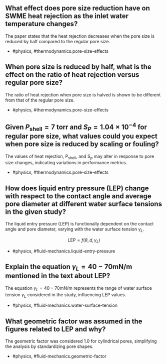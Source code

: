 ## What effect does pore size reduction have on SWME heat rejection as the inlet water temperature changes?

The paper states that the heat rejection decreases when the pore size is reduced by half compared to the regular pore size.

- #physics, #thermodynamics.pore-size-effects

## When pore size is reduced by half, what is the effect on the ratio of heat rejection versus regular pore size?

The ratio of heat rejection when pore size is halved is shown to be different from that of the regular pore size.

- #physics, #thermodynamics.pore-size-effects

## Given $P_{\text{shell}} = 7$ torr and $S_P = 1.04 \times 10^{-4}$ for regular pore size, what values could you expect when pore size is reduced by scaling or fouling?

The values of heat rejection, $\mathrm{P}_{\text{shell}}$, and $\mathrm{S}_p$ may alter in response to pore size changes, indicating variations in performance metrics.

- #physics, #thermodynamics.pore-size-effects

## How does liquid entry pressure (LEP) change with respect to the contact angle and average pore diameter at different water surface tensions in the given study?

The liquid entry pressure (LEP) is functionally dependent on the contact angle and pore diameter, varying with the water surface tension $\gamma_{L}$.

$$
\text{LEP} = f(\theta, d, \gamma_{L})
$$

- #physics, #fluid-mechanics.liquid-entry-pressure

## Explain the equation $\gamma_{L} = 40-70\mathrm{mN}/\mathrm{m}$ mentioned in the text about LEP?

The equation $\gamma_{L} = 40-70\mathrm{mN}/\mathrm{m}$ represents the range of water surface tension $\gamma_{L}$ considered in the study, influencing LEP values.

- #physics, #fluid-mechanics.water-surface-tension

## What geometric factor was assumed in the figures related to LEP and why?

The geometric factor was considered 1.0 for cylindrical pores, simplifying the analysis by standardizing pore shapes.

- #physics, #fluid-mechanics.geometric-factor

